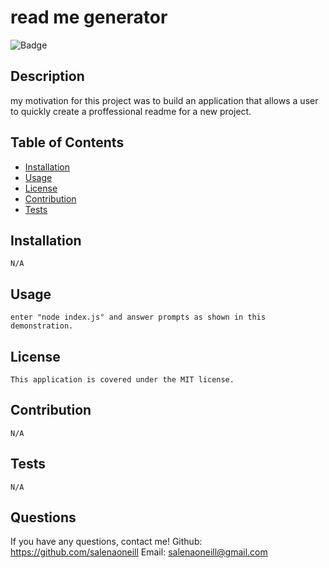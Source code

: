 
  # read me generator
  
  ![Badge](https://img.shields.io/badge/License-MIT-blue.svg)

  ## Description
  my motivation for this project was to build an application that allows a user to quickly create a proffessional readme for a new project.

  ## Table of Contents
  - [Installation](#installation)
  - [Usage](#Usage)
  - [License](#license)
  - [Contribution](#contribution)
  - [Tests](#Tests)

  ## Installation
    N/A

  ## Usage
    enter "node index.js" and answer prompts as shown in this demonstration.

  ## License
    This application is covered under the MIT license. 

  ## Contribution 
    N/A

  ## Tests
    N/A

  ## Questions
  If you have any questions, contact me!
  Github: https://github.com/salenaoneill
  Email: salenaoneill@gmail.com
  

